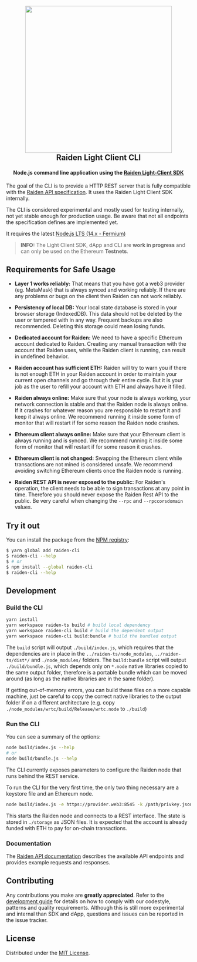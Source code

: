 <!-- PROJECT SHIELDS -->

<h2 align="center">
  <br/>
  <a href='https://raiden.network/'><img
      width='400px'
      alt=''
      src="https://user-images.githubusercontent.com/35398162/54018436-ee3f6300-4188-11e9-9b4e-0666c44cda53.png" /></a>
  <br/>
  Raiden Light Client CLI
  <br/>
</h2>

<h4 align="center">
  Node.js command line application using the <a href="https://github.com/raiden-network/light-client/tree/master/raiden-ts">Raiden Light-Client SDK</a>
</h4>

The goal of the CLI is to provide a HTTP REST server that is fully compatible with the [Raiden API specification](https://raiden-network.readthedocs.io/en/latest/rest_api.html). It uses the Raiden Light Client SDK internally.

The CLI is considered experimental and mostly used for testing internally, not yet stable enough for production usage. Be aware that not all endpoints the specification defines are implemented yet.

It requires the latest [Node.js LTS (14.x - Fermium)](https://github.com/nodejs/Release)

> **INFO:** The Light Client SDK, dApp and CLI are **work in progress** and can only be used on the Ethereum **Testnets**.

## Requirements for Safe Usage

- **Layer 1 works reliably:** That means that you have got a web3 provider (eg. MetaMask) that is always synced and working reliably. If there are any problems or bugs on the client then Raiden can not work reliably.

- **Persistency of local DB:** Your local state database is stored in your browser storage (IndexedDB). This data should not be deleted by the user or tampered with in any way. Frequent backups are also recommended. Deleting this storage could mean losing funds.

- **Dedicated account for Raiden:** We need to have a specific Ethereum account dedicated to Raiden. Creating any manual transaction with the account that Raiden uses, while the Raiden client is running, can result in undefined behavior.

- **Raiden account has sufficient ETH:** Raiden will try to warn you if there is not enough ETH in your Raiden account in order to maintain your current open channels and go through their entire cycle. But it is your job as the user to refill your account with ETH and always have it filled.

- **Raiden always online:** Make sure that your node is always working, your network connection is stable and that the Raiden node is always online. If it crashes for whatever reason you are responsible to restart it and keep it always online. We recommend running it inside some form of monitor that will restart if for some reason the Raiden node crashes.

- **Ethereum client always online:** Make sure that your Ethereum client is always running and is synced. We recommend running it inside some form of monitor that will restart if for some reason it crashes.

- **Ethereum client is not changed:** Swapping the Ethereum client while transactions are not mined is considered unsafe. We recommend avoiding switching Ethereum clients once the Raiden node is running.

- **Raiden REST API is never exposed to the public:** For Raiden's operation, the client needs to be able to sign transactions at any point in time. Therefore you should never expose the Raiden Rest API to the public. Be very careful when changing the `--rpc` and `--rpccorsdomain` values.

## Try it out

You can install the package from the [NPM registry](https://www.npmjs.com/):

```sh
$ yarn global add raiden-cli
$ raiden-cli --help
$ # or
$ npm install --global raiden-cli
$ raiden-cli --help
```

## Development

### Build the CLI

```sh
yarn install
yarn workspace raiden-ts build # build local dependency
yarn workspace raiden-cli build # build the dependent output
yarn workspace raiden-cli build:bundle # build the bundled output
```

The `build` script will output `./build/index.js`, which requires that the dependencies are in place in the `../raiden-ts/node_modules`, `../raiden-ts/dist*/` and `./node_modules/` folders.
The `build:bundle` script will output `./build/bundle.js`, which depends only on `*.node` native libraries copied to the same output folder, therefore is a portable bundle which can be moved around (as long as the native libraries are in the same folder).

If getting out-of-memory errors, you can build these files on a more capable machine, just be careful to copy the correct native libraries to the output folder if on a different architecture (e.g. copy `./node_modules/wrtc/build/Release/wrtc.node` to `./build`)

### Run the CLI

You can see a summary of the options:
```sh
node build/index.js --help
# or
node build/bundle.js --help
```

The CLI currently exposes parameters to configure the Raiden node that runs behind the REST service.

To run the CLI for the very first time, the only two thing necessary are a keystore file and an Ethereum node.

```sh
node build/index.js -e https://provider.web3:8545 -k /path/privkey.json
```

This starts the Raiden node and connects to a REST interface. The state is stored in `./storage` as JSON files. It is expected that the account is already funded with ETH to pay for on-chain transactions.

### Documentation

The [Raiden API documentation](https://raiden-network.readthedocs.io/en/latest/rest_api.html) describes the available API endpoints and provides example requests and responses.

## Contributing

Any contributions you make are **greatly appreciated**. Refer to the
[development guide](./CONTRIBUTING.md) for details on how to comply with our
codestyle, patterns and quality requirements. Although this is still more
experimental and internal than SDK and dApp, questions and issues can be
reported in the issue tracker.

## License

Distributed under the [MIT License](../LICENSE).
